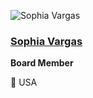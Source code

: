 ![Sophia Vargas](https://github.com/chaoss/community/blob/main/governance/board/images/sophia-vargas.jpg)

### [Sophia Vargas](https://www.linkedin.com/in/sophia-vargas-54608220/)
**Board Member**

📍 USA
